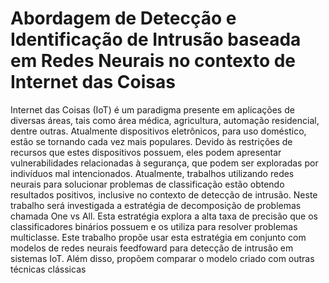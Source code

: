 # Abordagem de Detecção e Identificação de Intrusão baseada em Redes Neurais no contexto de Internet das Coisas

Internet das Coisas (IoT) é um paradigma presente em aplicações de diversas áreas,
tais como área médica, agricultura, automação residencial, dentre outras. Atualmente
dispositivos eletrônicos, para uso doméstico, estão se tornando cada vez mais populares.
Devido às restrições de recursos que estes dispositivos possuem, eles podem apresentar
vulnerabilidades relacionadas à segurança, que podem ser exploradas por indivíduos mal
intencionados. Atualmente, trabalhos utilizando redes neurais para solucionar problemas
de classificação estão obtendo resultados positivos, inclusive no contexto de detecção de
intrusão. Neste trabalho será investigada a estratégia de decomposição de problemas
chamada One vs All. Esta estratégia explora a alta taxa de precisão que os classificadores
binários possuem e os utiliza para resolver problemas multiclasse. Este trabalho propõe
usar esta estratégia em conjunto com modelos de redes neurais feedfoward para detecção
de intrusão em sistemas IoT. Além disso, propõem comparar o modelo criado com outras
técnicas clássicas
